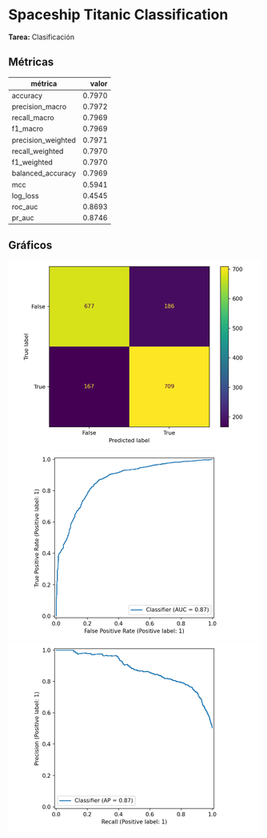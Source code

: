 # Spaceship Titanic Classification

**Tarea:** Clasificación

## Métricas
| métrica | valor |
|---|---:|
| accuracy | 0.7970 |
| precision_macro | 0.7972 |
| recall_macro | 0.7969 |
| f1_macro | 0.7969 |
| precision_weighted | 0.7971 |
| recall_weighted | 0.7970 |
| f1_weighted | 0.7970 |
| balanced_accuracy | 0.7969 |
| mcc | 0.5941 |
| log_loss | 0.4545 |
| roc_auc | 0.8693 |
| pr_auc | 0.8746 |

## Gráficos
![Matriz de confusión](confusion.png)
![Curva ROC](roc.png)
![Curva PR](pr.png)
